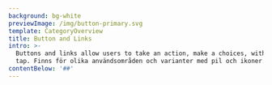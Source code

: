 ```yaml
---
background: bg-white
previewImage: /img/button-primary.svg
template: CategoryOverview
title: Button and Links
intro: >-
  Buttons and links allow users to take an action, make a choices, with a single
  tap. Finns för olika användsområden och varianter med pil och ikoner.
contentBelow: '##'
---
```



